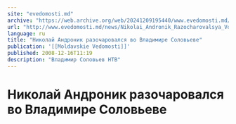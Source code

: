 ```yaml
---
site: "evedomosti.md"
archive: "https://web.archive.org/web/20241209195440/www.evedomosti.md/news/Nikolai_Andronik_Razocharovalsya_Vo_Vladimire_Soloveve"
url: "http://www.evedomosti.md/news/Nikolai_Andronik_Razocharovalsya_Vo_Vladimire_Soloveve"
language: ru
title: "Николай Андроник разочаровался во Владимире Соловьеве"
publication: '[[Moldavskie Vedomosti]]'
published: 2008-12-16T11:19
description: "Владимир Соловьев НТВ"
---
```


# Николай Андроник разочаровался во Владимире Соловьеве

